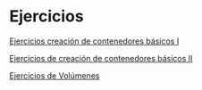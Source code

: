 # Ejercicios

[Ejercicios creación de contenedores básicos I](11.-Ejercicios%20creación%20de%20contenedores%20básicos%20I.md)

[Ejercicios de creación de contenedores básicos II](07.-Ejercicios%20de%20creación%20de%20contenedores%20básicos%20II.md)

[Ejercicios de Volúmenes](Ejercicios%20de%20Volúmenes.md)